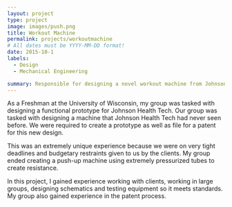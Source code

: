 ```yaml
---
layout: project
type: project
image: images/push.png
title: Workout Machine
permalink: projects/workoutmachine
# All dates must be YYYY-MM-DD format!
date: 2015-10-1
labels:
  - Design
  - Mechanical Engineering

summary: Responsible for designing a novel workout machine from Johnson Health Tech.
---
```



As a Freshman at the University of Wisconsin, my group was tasked with designing a functional prototype for Johnson Health Tech. Our group was tasked with designing a machine that Johnson Health Tech had never seen before. We were required to create a prototype as well as file for a patent for this new design. 

This was an extremely unique experience because we were on very tight deadlines and budgetary restraints given to us by the clients. My group ended creating a push-up machine using extremely pressurized tubes to create resistance. 

In this project, I gained experience working with clients, working in large groups, designing schematics and testing equipment so it meets standards. My group also gained experience in the patent process. 

